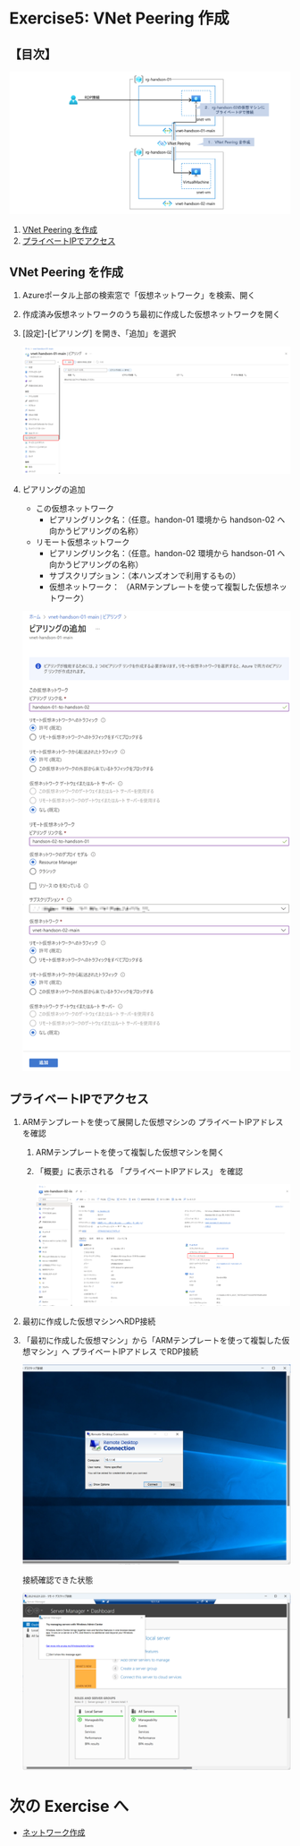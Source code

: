 # Exercise5: VNet Peering 作成

## 【目次】

![](images/ex05-0000-vnetpeering.png)

1. [VNet Peering を作成](#vnet-peering-を作成)
1. [プライベートIPでアクセス](#プライベートipでアクセス)

## VNet Peering を作成

1. Azureポータル上部の検索窓で「仮想ネットワーク」を検索、開く

1. 作成済み仮想ネットワークのうち最初に作成した仮想ネットワークを開く

1. [設定]-[ピアリング] を開き、「追加」を選択

    ![](images/ex05-0101-vnetpeering.png)

1. ピアリングの追加

    * この仮想ネットワーク
        * ピアリングリンク名：（任意。handon-01 環境から handson-02 へ向かうピアリングの名称）
    * リモート仮想ネットワーク
        * ピアリングリンク名：（任意。handon-02 環境から handson-01 へ向かうピアリングの名称）
        * サブスクリプション：（本ハンズオンで利用するもの）
        * 仮想ネットワーク： （ARMテンプレートを使って複製した仮想ネットワーク）

    ![](images/ex05-0102-vnetpeering.png)


## プライベートIPでアクセス

1. ARMテンプレートを使って展開した仮想マシンの プライベートIPアドレス を確認

    1. ARMテンプレートを使って複製した仮想マシンを開く

    1. 「概要」に表示される 「プライベートIPアドレス」 を確認

        ![](images/ex05-0201-vnetpeering.png)

1. 最初に作成した仮想マシンへRDP接続

1. 「最初に作成した仮想マシン」から「ARMテンプレートを使って複製した仮想マシン」へ プライベートIPアドレス でRDP接続

    ![](images/ex05-0202-vnetpeering.png)

    接続確認できた状態

    ![](images/ex05-0203-vnetpeering.png)



# 次の Exercise へ

* [ネットワーク作成](exercise06.md)
